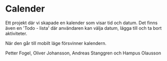 # Calender

Ett projekt där vi skapade en kalender som visar tid och datum. Det finns även en 'Todo - lista' där användaren kan välja datum, lägga till och ta bort aktiviteter.

När den går till mobilt läge försvinner kalendern. 

Petter Fogel, Oliver Johansson, Andreas Stanggren och Hampus Olausson

